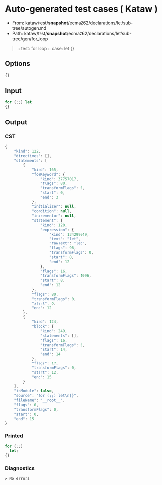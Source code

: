 # Auto-generated test cases ( Kataw )
- From: kataw/test/__snapshot__/ecma262/declarations/let/sub-tree/autogen.md
- Path: kataw/test/__snapshot__/ecma262/declarations/let/sub-tree/gen/for_loop
> :: test: for loop
> :: case: let
>          {}
## Options

`````js
{}
`````
## Input

`````js
for (;;) let
{}
`````
## Output

### CST

```javascript
{
    "kind": 122,
    "directives": [],
    "statements": [
        {
            "kind": 165,
            "forKeyword": {
                "kind": 37757017,
                "flags": 80,
                "transformFlags": 0,
                "start": 0,
                "end": 3
            },
            "initializer": null,
            "condition": null,
            "incrementor": null,
            "statement": {
                "kind": 120,
                "expression": {
                    "kind": 134299649,
                    "text": "let",
                    "rawText": "let",
                    "flags": 96,
                    "transformFlags": 0,
                    "start": 8,
                    "end": 12
                },
                "flags": 16,
                "transformFlags": 4096,
                "start": 8,
                "end": 12
            },
            "flags": 80,
            "transformFlags": 0,
            "start": 0,
            "end": 12
        },
        {
            "kind": 124,
            "block": {
                "kind": 249,
                "statements": [],
                "flags": 16,
                "transformFlags": 0,
                "start": 14,
                "end": 14
            },
            "flags": 17,
            "transformFlags": 0,
            "start": 12,
            "end": 15
        }
    ],
    "isModule": false,
    "source": "for (;;) let\n{}",
    "fileName": "__root__",
    "flags": 0,
    "transformFlags": 0,
    "start": 0,
    "end": 15
}
```

### Printed

```javascript
for (;;)
  let;
{}

```

### Diagnostics

```javascript
✔ No errors
```

